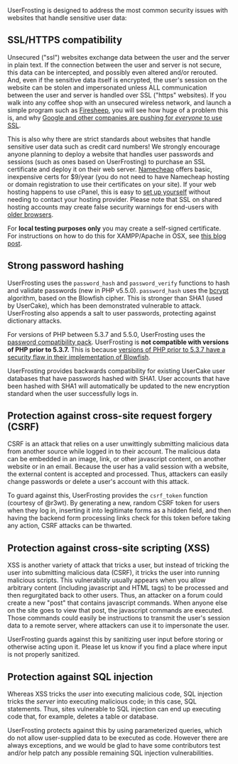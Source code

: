UserFrosting is designed to address the most common security issues with websites that handle sensitive user data:

## <a name="ssl"></a><i class='fa fa-lock'></i> SSL/HTTPS compatibility
Unsecured ("ssl") websites exchange data between the user and the server in plain text.  If the connection between the user and server is not secure, this data can be intercepted, and possibly even altered and/or rerouted.  And, even if the sensitive data itself is encrypted, the user's session on the website can be stolen and impersonated unless ALL communication between the user and server is handled over SSL ("https" websites).  If you walk into any coffee shop with an unsecured wireless network, and launch a simple program such as [Firesheep](http://codebutler.com/firesheep/), you will see how huge of a problem this is, and why [Google and other companies are pushing for _everyone_ to use SSL](http://www.wired.com/2014/04/https/).

This is also why there are strict standards about websites that handle sensitive user data such as credit card numbers!  We strongly encourage anyone planning to deploy a website that handles user passwords and sessions (such as ones based on UserFrosting) to purchase an SSL certificate and deploy it on their web server.  [Namecheap](https://www.namecheap.com/support/knowledgebase/article.aspx/794/67/how-to-activate-ssl-certificate) offers basic, inexpensive certs for $9/year (you do not need to have Namecheap hosting or domain registration to use their certificates on your site).  If your web hosting happens to use cPanel, this is easy to [set up yourself](http://docs.cpanel.net/twiki/bin/view/AllDocumentation/WHMDocs/InstallCert) without needing to contact your hosting provider.  Please note that SSL on shared hosting accounts may create false security warnings for end-users with [older browsers](https://en.wikipedia.org/wiki/Server_Name_Indication#No_support).

For __local testing purposes only__ you may create a self-signed certificate.  For instructions on how to do this for XAMPP/Apache in OSX, see [this blog post](http://shahpunyerblog.blogspot.com/2007/10/create-self-signed-ssl-certificate-in.html).

## <a name="passwords"></a><i class='fa fa-key'></i> Strong password hashing
UserFrosting uses the `password_hash` and `password_verify` functions to hash and validate passwords (new in PHP v5.5.0).  `password_hash` uses the [bcrypt](https://en.wikipedia.org/wiki/Bcrypt) algorithm, based on the Blowfish cipher.  This is stronger than SHA1 (used by UserCake), which has been demonstrated vulnerable to attack.  UserFrosting also appends a salt to user passwords, protecting against dictionary attacks.

For versions of PHP between 5.3.7 and 5.5.0, UserFrosting uses the [password compatibility pack](https://github.com/ircmaxell/password_compat).  UserFrosting is __not compatible with versions of PHP prior to 5.3.7.__  This is because [versions of PHP prior to 5.3.7 have a security flaw in their implementation of Blowfish](http://php.net/security/crypt_blowfish.php).  

UserFrosting provides backwards compatibility for existing UserCake user databases that have passwords hashed with SHA1.  User accounts that have been hashed with SHA1 will automatically be updated to the new encryption standard when the user successfully logs in.

## <a name="csrf"></a><i class='fa fa-bomb'></i> Protection against cross-site request forgery (CSRF)
CSRF is an attack that relies on a user unwittingly submitting malicious data from another source while logged in to their account.  The malicious data can be embedded in an image, link, or other javascript content, on another website or in an email.  Because the user has a valid session with a website, the external content is accepted and processed.  Thus, attackers can easily change passwords or delete a user's account with this attack.

To guard against this, UserFrosting provides the `csrf_token` function (courtesy of @r3wt).  By generating a new, random CSRF token for users when they log in, inserting it into legitimate forms as a hidden field, and then having the backend form processing links check for this token before taking any action, CSRF attacks can be thwarted.

## <a name="xss"></a><i class='fa fa-bomb'></i> Protection against cross-site scripting (XSS)
XSS is another variety of attack that tricks a user, but instead of tricking the user into submitting malicious data (CSRF), it tricks the user into running malicious scripts.  This vulnerability usually appears when you allow arbitrary content (including javascript and HTML tags) to be processed and then regurgitated back to other users.  Thus, an attacker on a forum could create a new "post" that contains javascript commands.  When anyone else on the site goes to view that post, the javascript commands are executed.  Those commands could easily be instructions to transmit the user's session data to a remote server, where attackers can use it to impersonate the user.

UserFrosting guards against this by sanitizing user input before storing or otherwise acting upon it.  Please let us know if you find a place where input is not properly sanitized.

## <a name="sql-inject"></a><i class='fa fa-bomb'></i> Protection against SQL injection
Whereas XSS tricks the _user_ into executing malicious code, SQL injection tricks the _server_ into executing malicious code; in this case, SQL statements.  Thus, sites vulnerable to SQL injection can end up executing code that, for example, deletes a table or database.

UserFrosting protects against this by using parameterized queries, which do not allow user-supplied data to be executed as code.  However there are always exceptions, and we would be glad to have some contributors test and/or help patch any possible remaining SQL injection vulnerabilities.